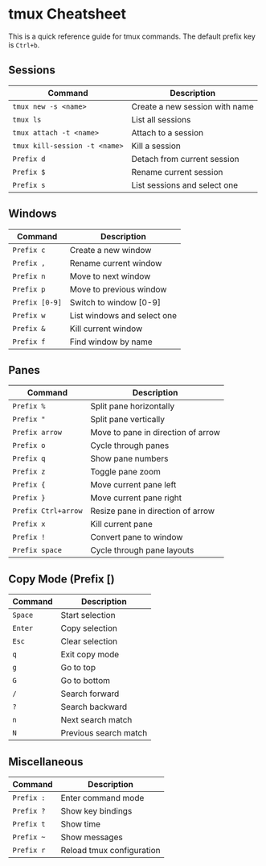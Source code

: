 # tmux Cheatsheet

This is a quick reference guide for tmux commands. The default prefix key is `Ctrl+b`.

## Sessions

| Command | Description |
|---------|-------------|
| `tmux new -s <name>` | Create a new session with name |
| `tmux ls` | List all sessions |
| `tmux attach -t <name>` | Attach to a session |
| `tmux kill-session -t <name>` | Kill a session |
| `Prefix d` | Detach from current session |
| `Prefix $` | Rename current session |
| `Prefix s` | List sessions and select one |

## Windows

| Command | Description |
|---------|-------------|
| `Prefix c` | Create a new window |
| `Prefix ,` | Rename current window |
| `Prefix n` | Move to next window |
| `Prefix p` | Move to previous window |
| `Prefix [0-9]` | Switch to window [0-9] |
| `Prefix w` | List windows and select one |
| `Prefix &` | Kill current window |
| `Prefix f` | Find window by name |

## Panes

| Command | Description |
|---------|-------------|
| `Prefix %` | Split pane horizontally |
| `Prefix "` | Split pane vertically |
| `Prefix arrow` | Move to pane in direction of arrow |
| `Prefix o` | Cycle through panes |
| `Prefix q` | Show pane numbers |
| `Prefix z` | Toggle pane zoom |
| `Prefix {` | Move current pane left |
| `Prefix }` | Move current pane right |
| `Prefix Ctrl+arrow` | Resize pane in direction of arrow |
| `Prefix x` | Kill current pane |
| `Prefix !` | Convert pane to window |
| `Prefix space` | Cycle through pane layouts |

## Copy Mode (Prefix [)

| Command | Description |
|---------|-------------|
| `Space` | Start selection |
| `Enter` | Copy selection |
| `Esc` | Clear selection |
| `q` | Exit copy mode |
| `g` | Go to top |
| `G` | Go to bottom |
| `/` | Search forward |
| `?` | Search backward |
| `n` | Next search match |
| `N` | Previous search match |

## Miscellaneous

| Command | Description |
|---------|-------------|
| `Prefix :` | Enter command mode |
| `Prefix ?` | Show key bindings |
| `Prefix t` | Show time |
| `Prefix ~` | Show messages |
| `Prefix r` | Reload tmux configuration |